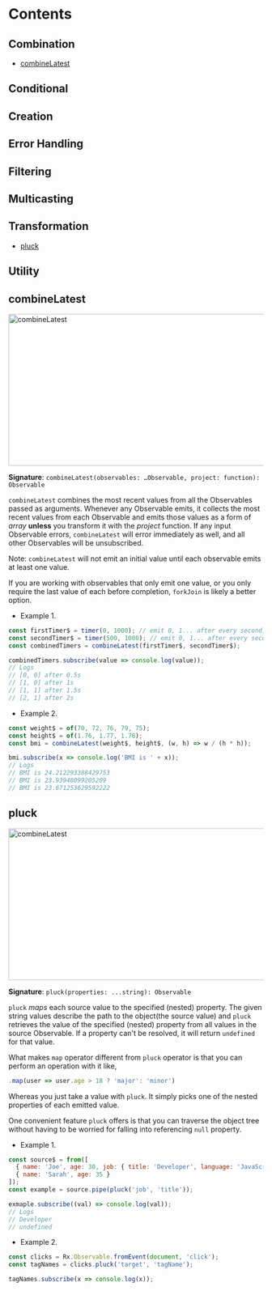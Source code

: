 # Contents

## Combination

- [combineLatest](#combinelatest)

## Conditional

## Creation

## Error Handling

## Filtering

## Multicasting

## Transformation

- [pluck](#pluck)

## Utility



## combineLatest

<img src="http://reactivex.io/rxjs/img/combineLatest.png" alt="combineLatest" style="width: 550px; height: 300px">

**Signature**: `combineLatest(observables: …Observable, project: function): Observable`

`combineLatest` combines the most recent values from all the Observables passed as arguments. Whenever any Observable emits, it collects the most recent values from each Observable and emits those values as a form of *array* **unless** you transform it with the *project* function. If any input Observable errors, `combineLatest` will error immediately as well, and all other Observables will be unsubscribed. 

Note: `combineLatest` will not emit an initial value until each observable emits at least one value. 

If you are working with observables that only emit one value, or you only require the last value of each before completion, `forkJoin` is likely a better option.

- Example 1.

```javascript
const firstTimer$ = timer(0, 1000); // emit 0, 1... after every second, starting from now
const secondTimer$ = timer(500, 1000); // emit 0, 1... after every second, starting 0.5s from now
const combinedTimers = combineLatest(firstTimer$, secondTimer$);

combinedTimers.subscribe(value => console.log(value));
// Logs
// [0, 0] after 0.5s
// [1, 0] after 1s
// [1, 1] after 1.5s
// [2, 1] after 2s
```

- Example 2.

```javascript
const weight$ = of(70, 72, 76, 79, 75);
const height$ = of(1.76, 1.77, 1.78);
const bmi = combineLatest(weight$, height$, (w, h) => w / (h * h));

bmi.subscribe(x => console.log('BMI is ' + x));
// Logs
// BMI is 24.212293388429753
// BMI is 23.93948099205209
// BMI is 23.671253629592222
```



## pluck

<img src="http://reactivex.io/rxjs/img/pluck.png" alt="combineLatest" style="width: 600px; height: 300px">

**Signature**: `pluck(properties: ...string): Observable`

`pluck` *maps* each source value to the specified (nested) property. The given string values describe the path to the object(the source value) and `pluck` retrieves the value of the specified (nested) property from all values in the source Observable. If a property can't be resolved, it will return `undefined` for that value.

What makes `map` operator different from `pluck` operator is that you can perform an operation with it like,

```javascript
.map(user => user.age > 18 ? 'major': 'minor')
```

Whereas you just take a value with `pluck`. It simply picks one of the nested properties of each emitted value. 

One convenient feature `pluck` offers is that you can traverse the object tree without having to be worried for falling into referencing `null` property. 

- Example 1.

```javascript
const source$ = from([
  { name: 'Joe', age: 30, job: { title: 'Developer', language: 'JavaScript' } },
  { name: 'Sarah', age: 35 }
]);
const example = source.pipe(pluck('job', 'title'));

exmaple.subscribe((val) => console.log(val));
// Logs
// Developer
// undefined
```

- Example 2.

```javascript
const clicks = Rx.Observable.fromEvent(document, 'click');
const tagNames = clicks.pluck('target', 'tagName');

tagNames.subscribe(x => console.log(x));
```

